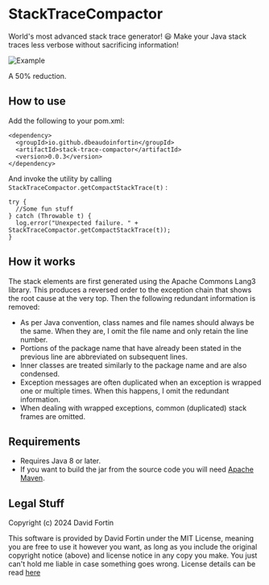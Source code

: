 # StackTraceCompactor
World's most advanced stack trace generator! 😃 Make your Java stack traces less verbose without sacrificing information!

![Example](https://github.com/dbeaudoinfortin/StackTraceCompactor/assets/15943629/d3870f4f-b56a-444c-85ac-3d8492e278aa)

A 50% reduction.

## How to use

Add the following to your pom.xml:

```
<dependency>
  <groupId>io.github.dbeaudoinfortin</groupId>
  <artifactId>stack-trace-compactor</artifactId>
  <version>0.0.3</version>
</dependency>
```

And invoke the utility by calling `StackTraceCompactor.getCompactStackTrace(t)` :

```
try {
  //Some fun stuff
} catch (Throwable t) {
  log.error("Unexpected failure. " + StackTraceCompactor.getCompactStackTrace(t));
}
```

## How it works
The stack elements are first generated using the Apache Commons Lang3 library. This produces a reversed order to the exception chain that shows the root cause at the very top. Then the following redundant information is removed:

- As per Java convention, class names and file names should always be the same. When they are, I omit the file name and only retain the line number.
- Portions of the package name that have already been stated in the previous line are abbreviated on subsequent lines.
- Inner classes are treated similarly to the package name and are also condensed.
- Exception messages are often duplicated when an exception is wrapped one or multiple times. When this happens, I omit the redundant information.
- When dealing with wrapped exceptions, common (duplicated) stack frames are omitted. 

## Requirements

- Requires Java 8 or later.
- If you want to build the jar from the source code you will need [Apache Maven](https://maven.apache.org/).

## Legal Stuff

Copyright (c) 2024 David Fortin

This software is provided by David Fortin under the MIT License, meaning you are free to use it however you want, as long as you include the original copyright notice (above) and license notice in any copy you make. You just can't hold me liable in case something goes wrong. License details can be read [here](https://github.com/dbeaudoinfortin/StackTraceCompactor?tab=MIT-1-ov-file)
